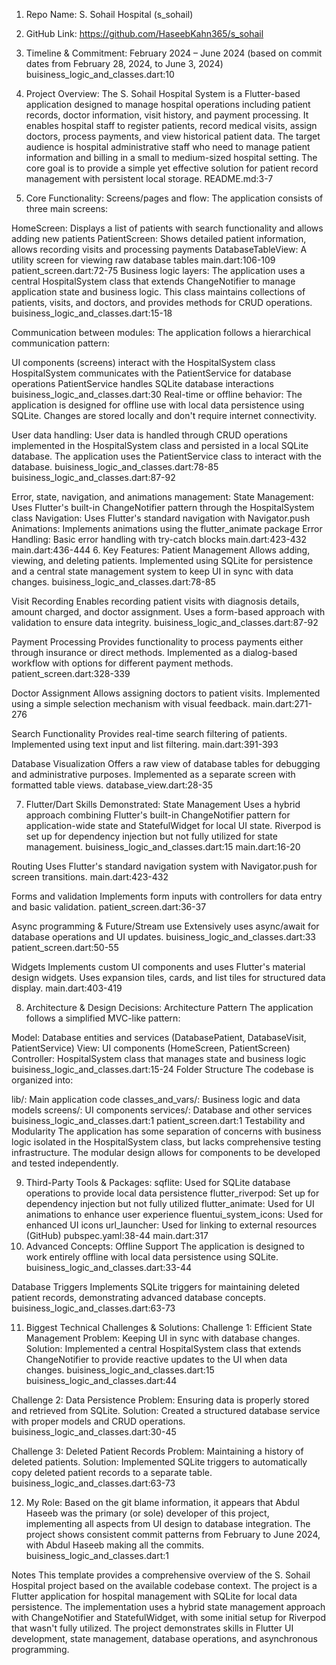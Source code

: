 1. Repo Name:
S. Sohail Hospital (s_sohail)

2. GitHub Link:
https://github.com/HaseebKahn365/s_sohail

3. Timeline & Commitment:
February 2024 – June 2024 (based on commit dates from February 28, 2024, to June 3, 2024) buisiness_logic_and_classes.dart:10

4. Project Overview:
The S. Sohail Hospital System is a Flutter-based application designed to manage hospital operations including patient records, doctor information, visit history, and payment processing. It enables hospital staff to register patients, record medical visits, assign doctors, process payments, and view historical patient data. The target audience is hospital administrative staff who need to manage patient information and billing in a small to medium-sized hospital setting. The core goal is to provide a simple yet effective solution for patient record management with persistent local storage. README.md:3-7

5. Core Functionality:
Screens/pages and flow:
The application consists of three main screens:

HomeScreen: Displays a list of patients with search functionality and allows adding new patients
PatientScreen: Shows detailed patient information, allows recording visits and processing payments
DatabaseTableView: A utility screen for viewing raw database tables main.dart:106-109 patient_screen.dart:72-75
Business logic layers:
The application uses a central HospitalSystem class that extends ChangeNotifier to manage application state and business logic. This class maintains collections of patients, visits, and doctors, and provides methods for CRUD operations. buisiness_logic_and_classes.dart:15-18

Communication between modules:
The application follows a hierarchical communication pattern:

UI components (screens) interact with the HospitalSystem class
HospitalSystem communicates with the PatientService for database operations
PatientService handles SQLite database interactions buisiness_logic_and_classes.dart:30
Real-time or offline behavior:
The application is designed for offline use with local data persistence using SQLite. Changes are stored locally and don't require internet connectivity.

User data handling:
User data is handled through CRUD operations implemented in the HospitalSystem class and persisted in a local SQLite database. The application uses the PatientService class to interact with the database. buisiness_logic_and_classes.dart:78-85 buisiness_logic_and_classes.dart:87-92

Error, state, navigation, and animations management:
State Management: Uses Flutter's built-in ChangeNotifier pattern through the HospitalSystem class
Navigation: Uses Flutter's standard navigation with Navigator.push
Animations: Implements animations using the flutter_animate package
Error Handling: Basic error handling with try-catch blocks main.dart:423-432 main.dart:436-444
6. Key Features:
Patient Management
Allows adding, viewing, and deleting patients. Implemented using SQLite for persistence and a central state management system to keep UI in sync with data changes. buisiness_logic_and_classes.dart:78-85

Visit Recording
Enables recording patient visits with diagnosis details, amount charged, and doctor assignment. Uses a form-based approach with validation to ensure data integrity. buisiness_logic_and_classes.dart:87-92

Payment Processing
Provides functionality to process payments either through insurance or direct methods. Implemented as a dialog-based workflow with options for different payment methods. patient_screen.dart:328-339

Doctor Assignment
Allows assigning doctors to patient visits. Implemented using a simple selection mechanism with visual feedback. main.dart:271-276

Search Functionality
Provides real-time search filtering of patients. Implemented using text input and list filtering. main.dart:391-393

Database Visualization
Offers a raw view of database tables for debugging and administrative purposes. Implemented as a separate screen with formatted table views. database_view.dart:28-35

7. Flutter/Dart Skills Demonstrated:
State Management
Uses a hybrid approach combining Flutter's built-in ChangeNotifier pattern for application-wide state and StatefulWidget for local UI state. Riverpod is set up for dependency injection but not fully utilized for state management. buisiness_logic_and_classes.dart:15 main.dart:16-20

Routing
Uses Flutter's standard navigation system with Navigator.push for screen transitions. main.dart:423-432

Forms and validation
Implements form inputs with controllers for data entry and basic validation. patient_screen.dart:36-37

Async programming & Future/Stream use
Extensively uses async/await for database operations and UI updates. buisiness_logic_and_classes.dart:33 patient_screen.dart:50-55

Widgets
Implements custom UI components and uses Flutter's material design widgets. Uses expansion tiles, cards, and list tiles for structured data display. main.dart:403-419

8. Architecture & Design Decisions:
Architecture Pattern
The application follows a simplified MVC-like pattern:

Model: Database entities and services (DatabasePatient, DatabaseVisit, PatientService)
View: UI components (HomeScreen, PatientScreen)
Controller: HospitalSystem class that manages state and business logic buisiness_logic_and_classes.dart:15-24
Folder Structure
The codebase is organized into:

lib/: Main application code
classes_and_vars/: Business logic and data models
screens/: UI components
services/: Database and other services buisiness_logic_and_classes.dart:1 patient_screen.dart:1
Testability and Modularity
The application has some separation of concerns with business logic isolated in the HospitalSystem class, but lacks comprehensive testing infrastructure. The modular design allows for components to be developed and tested independently.

9. Third-Party Tools & Packages:
sqflite: Used for SQLite database operations to provide local data persistence
flutter_riverpod: Set up for dependency injection but not fully utilized
flutter_animate: Used for UI animations to enhance user experience
fluentui_system_icons: Used for enhanced UI icons
url_launcher: Used for linking to external resources (GitHub) pubspec.yaml:38-44 main.dart:317
10. Advanced Concepts:
Offline Support
The application is designed to work entirely offline with local data persistence using SQLite. buisiness_logic_and_classes.dart:33-44

Database Triggers
Implements SQLite triggers for maintaining deleted patient records, demonstrating advanced database concepts. buisiness_logic_and_classes.dart:63-73

11. Biggest Technical Challenges & Solutions:
Challenge 1: Efficient State Management
Problem: Keeping UI in sync with database changes.
Solution: Implemented a central HospitalSystem class that extends ChangeNotifier to provide reactive updates to the UI when data changes. buisiness_logic_and_classes.dart:15 buisiness_logic_and_classes.dart:44

Challenge 2: Data Persistence
Problem: Ensuring data is properly stored and retrieved from SQLite.
Solution: Created a structured database service with proper models and CRUD operations. buisiness_logic_and_classes.dart:30-45

Challenge 3: Deleted Patient Records
Problem: Maintaining a history of deleted patients.
Solution: Implemented SQLite triggers to automatically copy deleted patient records to a separate table. buisiness_logic_and_classes.dart:63-73

12. My Role:
Based on the git blame information, it appears that Abdul Haseeb was the primary (or sole) developer of this project, implementing all aspects from UI design to database integration. The project shows consistent commit patterns from February to June 2024, with Abdul Haseeb making all the commits. buisiness_logic_and_classes.dart:1

Notes
This template provides a comprehensive overview of the S. Sohail Hospital project based on the available codebase context. The project is a Flutter application for hospital management with SQLite for local data persistence. The implementation uses a hybrid state management approach with ChangeNotifier and StatefulWidget, with some initial setup for Riverpod that wasn't fully utilized. The project demonstrates skills in Flutter UI development, state management, database operations, and asynchronous programming.